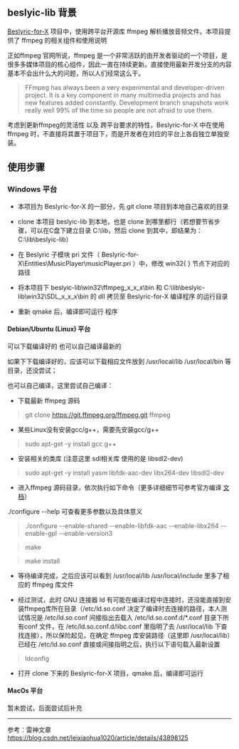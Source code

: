## beslyic-lib 背景

[Beslyric-for-X](https://github.com/BensonLaur/Beslyric-for-X) 项目中，使用跨平台开源库 ffmpeg 解析播放音频文件。本项目提供了 ffmpeg 的相关组件和使用说明

正如ffmpeg 官网所说，ffmpeg 是一个非常活跃的由开发者驱动的一个项目，是很多多媒体项目的核心组件，因此一直在持续更新。直接使用最新开发分支的内容基本不会出什么大的问题，所以人们经常这么干。

>FFmpeg has always been a very experimental and developer-driven project. It is a key component in many multimedia projects and has new features added constantly. Development branch snapshots work really well 99% of the time so people are not afraid to use them.

考虑到更新ffmpeg的灵活性 以及 跨平台要求的特性，Beslyric-for-X 中在使用 ffmpeg 时，不直接将其置于项目下，而是开发者在对应的平台上各自独立单独安装。 


## 使用步骤


### Windows 平台

- 本项目为 Beslyric-for-X 的一部分，先 git clone 项目到本地自己喜欢的目录

- clone 本项目 beslyic-lib 到本地，也是 clone 到哪里都行（若想要节省步骤，可以在C盘下建立目录 C:\lib，然后 clone 到其中，即结果为：C:\lib\beslyic-lib）

- 在 Beslyric 子模块 pri 文件（ Beslyric-for-X\Entities\MusicPlayer\musicPlayer.pri ）中，修改 win32{ } 节点下对应的路径

- 将本项目下 beslyic-lib\win32\ffmpeg_x_x_x\bin 和 C:\lib\beslyic-lib\win32\SDL_x_x_x\bin 的 dll 拷贝至 Beslyric-for-X 编译程序 的运行目录

- 重新 qmake 后，编译即可运行 程序


#### Debian/Ubuntu (Linux) 平台

可以下载编译好的 也可以自己编译最新的

如果下下载编译好的，应该可以下载相应文件放到 /usr/local/lib  /usr/local/bin 等目录，还没尝试；

也可以自己编译，这里尝试自己编译：

- 下载最新 ffmpeg 源码

> git clone https://git.ffmpeg.org/ffmpeg.git ffmpeg

- 某些Linux没有安装gcc/g++，需要先安装gcc/g++

> sudo apt-get -y install gcc g++

- 安装相关的类库 (注意这里 sdl相关库 使用的是 libsdl2-dev)

> sudo apt-get -y install yasm libfdk-aac-dev libx264-dev libsdl2-dev

- 进入ffmpeg 源码目录，依次执行如下命令（更多详细细节可参考官方编译 [文档](https://trac.ffmpeg.org/wiki/CompilationGuide)）

./configure --help  可查看更多参数以及具体意义

> ./configure --enable-shared --enable-libfdk-aac --enable-libx264 --enable-gpl --enable-version3

> make

> make install

- 等待编译完成，之后应该可以看到 /usr/local/lib /usr/local/include 里多了相应的 ffmpeg 库文件

- 经过测试，此时 GNU 连接器 ld 有可能在编译过程中连接时，还没能直接到安装ffmpeg库所在目录（/etc/ld.so.conf 决定了编译时去连接的路径，本人测试情况是 /etc/ld.so.conf 间接指出去载入 /etc/ld.so.conf.d/\*.conf 目录下所有conf 文件，在 /etc/ld.so.conf.d/libc.conf 里指明了去 /usr/local/lib 下查找连接），所以保险起见，在确定 ffmpeg 库安装路径（这里即 /usr/local/lib）已经在 /etc/ld.so.conf 直接或间接指明之后，执行以下语句载入最新设置

> ldconfig

- 打开 clone 下来的 Beslyric-for-X 项目，qmake 后，编译即可运行


#### MacOs 平台

暂未尝试，后面尝试后补充

-----------------------------------

参考：雷神文章 https://blog.csdn.net/leixiaohua1020/article/details/43898125

